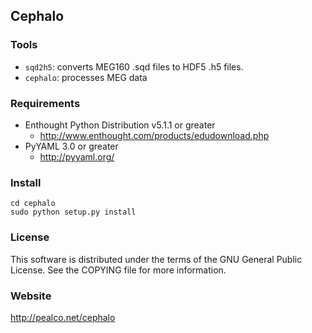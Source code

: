 ## Cephalo


### Tools


* `sqd2h5`: converts MEG160 .sqd files to HDF5 .h5 files.
* `cephalo`: processes MEG data

### Requirements

* Enthought Python Distribution v5.1.1 or greater
    * http://www.enthought.com/products/edudownload.php
* PyYAML 3.0 or greater
    * http://pyyaml.org/
    
### Install
    
    cd cephalo
    sudo python setup.py install
    
### License

This software is distributed under the terms of the GNU General Public License. See the COPYING file for more information.

### Website

http://pealco.net/cephalo
